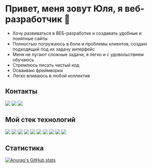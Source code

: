 # Привет, меня зовут Юля, я веб-разработчик 👋 #

* Хочу развиваться в ВЕБ-разработке и создавать удобные и понятные сайты
* Полностью погружаюсь в боли и проблемы клиентов, создаю подходящий под их задачу интерфейс
* Меня не пугают сложные задачи, я легко и с удовольствием обучаюсь
* Стремлюсь писать чистый код
* Осваиваю фреймворки
* Легко вливаюсь в любой коллектив

## Контакты ##
<a href="https://t.me/YuliaD1002" target="_blank"><img src="https://img.shields.io/badge/Telegram-26A5E4?style=for-the-badge&logo=Telegram&logoColor=white"/></a>
<a href="mailto:yulia.duk10021992@gmail.com" target="_blank"><img src="https://img.shields.io/badge/Gmail-EA4335?style=for-the-badge&logo=Gmail&logoColor=white"/></a>
<a href="https://wa.me/+79639688996" target="_blank"><img src="https://img.shields.io/badge/WhatsApp-25D366?style=for-the-badge&logo=WhatsApp&logoColor=white"/></a>


## Мой стек технологий ##
<img src="https://img.shields.io/badge/HTML-216e39?style=for-the-badge&logo=HTML5&logoColor=white"/> <img src="https://img.shields.io/badge/CSS-216e39?style=for-the-badge&logo=CSS3&logoColor=white"/> <img src="https://img.shields.io/badge/JavaScript-216e39?style=for-the-badge&logo=JavaScript&logoColor=white"/> <img src="https://img.shields.io/badge/Figma-216e39?style=for-the-badge&logo=Figma&logoColor=white"/> <img src="https://img.shields.io/badge/Git-216e39?style=for-the-badge&logo=Git&logoColor=white"/> <img src="https://img.shields.io/badge/GitHub-216e39?style=for-the-badge&logo=GitHub&logoColor=white"/> <img src="https://img.shields.io/badge/React-216e39?style=for-the-badge&logo=React&logoColor=white"/> <img src="https://img.shields.io/badge/Node.js-216e39?style=for-the-badge&logo=Node.js&logoColor=white"/> <img src="https://img.shields.io/badge/Webpack-216e39?style=for-the-badge&logo=Webpack&logoColor=white"/> <img src="https://img.shields.io/badge/VSCode-216e39?style=for-the-badge&logo=visualstudiocode&logoColor=white"/>


## Статистика ##
[![Anurag's GitHub stats](https://github-readme-stats.vercel.app/api?username=YuliaDuk)](https://github.com/anuraghazra/github-readme-stats)
